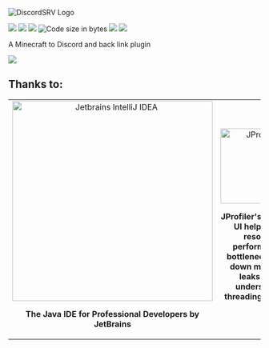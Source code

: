 ![](https://lol.scarsz.me/AiKvTS/Logo-filled-stroke.png "DiscordSRV Logo")

[![](https://discord.com/api/guilds/135634590575493120/widget.png)](https://discordsrv.com/discord "Discord")
[![](https://img.shields.io/github/release/DiscordSRV/DiscordSRV.svg)](https://github.com/DiscordSRV/DiscordSRV/releases/latest "Latest release")
[![](https://img.shields.io/github/downloads/DiscordSRV/DiscordSRV/total.svg)](https://github.com/DiscordSRV/DiscordSRV/releases/latest "GitHub downloads")
![](https://img.shields.io/github/languages/code-size/DiscordSRV/DiscordSRV.svg "Code size in bytes")
[![](https://img.shields.io/github/contributors/DiscordSRV/DiscordSRV.svg)](https://github.com/DiscordSRV/DiscordSRV/graphs/contributors "GitHub contributors")
[![](https://img.shields.io/github/license/DiscordSRV/DiscordSRV.svg)](https://github.com/DiscordSRV/DiscordSRV/blob/master/LICENSE "License")

A Minecraft to Discord and back link plugin

[![](https://bstats.org/signatures/bukkit/DiscordSRV.svg)](https://bstats.org/plugin/bukkit/DiscordSRV/387 "DiscordSRV on bStats")

## Thanks to:
<table>
    <tr>
        <td align="center" width="50%">
            <a href="https://www.jetbrains.com/idea/"><img src="https://scarsz.me/i/x2262.png" alt="Jetbrains IntelliJ IDEA" width="400px"></img></a>
            <p><strong>The Java IDE for Professional Developers by JetBrains</strong></p>
        </td>
        <td align="center" width="50%">
            <a href="http://www.ej-technologies.com/products/jprofiler/overview.html"><img src="https://www.ej-technologies.com/images/product_banners/jprofiler_large.png" alt="JProfiler" width="150px"></img></a>
            <p><strong>JProfiler's intuitive UI helps you resolve performance bottlenecks, pin down memory leaks and understand threading issues.</strong></p>
        </td>
    </tr>
</table>
